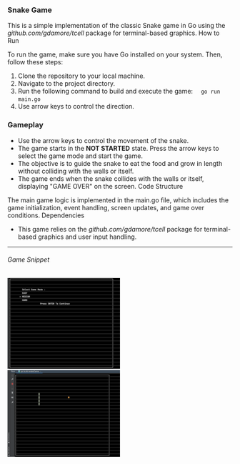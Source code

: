 ### Snake Game

This is a simple implementation of the classic Snake game in Go using the _github.com/gdamore/tcell_ package for terminal-based graphics.
How to Run

To run the game, make sure you have Go installed on your system. Then, follow these steps:

1. Clone the repository to your local machine.
2. Navigate to the project directory.
3. Run the following command to build and execute the game:
`   go run main.go
`
4. Use arrow keys to control the direction.
### Gameplay

- Use the arrow keys to control the movement of the snake.
- The game starts in the **NOT STARTED** state. Press the arrow keys to select the game mode and start the game.
- The objective is to guide the snake to eat the food and grow in length without colliding with the walls or itself.
- The game ends when the snake collides with the walls or itself, displaying "GAME OVER" on the screen.
Code Structure

The main game logic is implemented in the main.go file, which includes the game initialization, event handling, screen updates, and game over conditions.
Dependencies

- This game relies on the _github.com/gdamore/tcell_ package for terminal-based graphics and user input handling.

---
###### Game Snippet
<img src="img_1.png" alt="img_1.png" width="50%"/>
<img src="img.png" alt="img.png" width="50%"/>
